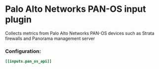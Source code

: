 # Palo Alto Networks PAN-OS input plugin

Collects metrics from Palo Alto Networks PAN-OS devices such as Strata firewalls and Panorama management server

### Configuration:

```toml
[[inputs.pan_os_api]]
  ```
